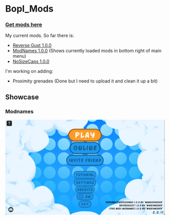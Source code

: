 # Bopl_Mods

### [Get mods here](https://github.com/WackyModer/Bopl_Mods/releases)

My current mods. So far there is:

* [Reverse Gust 1.0.0](https://github.com/WackyModer/Bopl_Mods/releases/tag/ReverseGust)
* [ModNames 1.0.0](https://github.com/WackyModer/Bopl_Mods/releases/tag/ModNames) (Shows currently loaded mods in bottom right of main menu)
* [NoSizeCaps 1.0.0](https://github.com/WackyModer/Bopl_Mods/releases/tag/NoSizeCaps)

I'm working on adding:

* Proximity grenades (Done but I need to upload it and clean it up a bit) 

## Showcase

### Modnames

<img src="https://github.com/WackyModer/Bopl_Mods/blob/main/images/modnames.png?raw=true" alt="Modnames Showcase Image" width="600"/>
